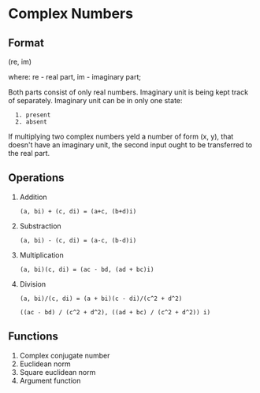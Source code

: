 # Complex Numbers

## Format

  (re, im)

  where:
  re - real part,
  im - imaginary part;
  
  Both parts consist of only real numbers. Imaginary unit is being kept track of separately. Imaginary unit can be in only one state:

      1. present
      2. absent

  If multiplying two complex numbers yeld a number of form (x, y), that doesn't have an imaginary unit, the second input ought to be transferred to the real part.

## Operations

1. Addition

      `(a, bi) + (c, di) = (a+c, (b+d)i)`

2. Substraction

      `(a, bi) - (c, di) = (a-c, (b-d)i)`

3. Multiplication

      `(a, bi)(c, di) = (ac - bd, (ad + bc)i)`

4. Division

      `(a, bi)/(c, di) = (a + bi)(c - di)/(c^2 + d^2)`
      
      `((ac - bd) / (c^2 + d^2), ((ad + bc) / (c^2 + d^2)) i)`

## Functions

1. Complex conjugate number
2. Euclidean norm
3. Square euclidean norm
4. Argument function